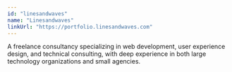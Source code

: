 ```yaml
---
id: "linesandwaves"
name: "Linesandwaves"
linkUrl: "https://portfolio.linesandwaves.com"
---
```


A freelance consultancy specializing in web development, user experience design, and technical consulting, with deep experience in both large technology organizations and small agencies.
